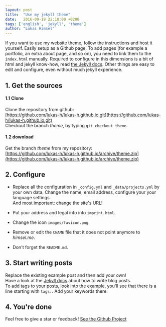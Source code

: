 ```yaml
---
layout: post
title:  "Use my jekyll theme"
date:   2016-09-19 22:10:00 +0200
tags: ['english', 'jekyll', 'theme']
author: "Lukas Himsel"
---
```


If you want to use my website theme, follow the instructions and host it yourself. Easily setup as a Github page. To add pages (for example a portfolio, an extra about page, and so on), you need to link them to the `index.html` manually. Required to configure in this dimensions is a bit of html and jekyll know-how, read [the Jekyll docs](http://jekyllrb.com/docs/pages/). Other things are easy to edit and configure, even without much jekyll experience.
## 1. Get the sources

#### 1.1 Clone
Clone the repository from github:  
[https://github.com/lukas-h/lukas-h.github.io.git](https://github.com/lukas-h/lukas-h.github.io.git)  
Checkout the branch *theme*, by typing `git checkout theme`.

#### 1.2 download
Get the branch *theme* from my repository:  
[https://github.com/lukas-h/lukas-h.github.io/archive/theme.zip](https://github.com/lukas-h/lukas-h.github.io/archive/theme.zip)  

## 2. Configure
- Replace all the configuration in `_config.yml` and `_data/projects.yml` by your own data. Change the name, email address, configure your your language settings.  
And most important: change the site's URL!  

- Put your address and legal info into `imprint.html`.  

- Change the icon `images/favicon.png`.  

- Remove or edit the `CNAME` file that it does not point anymore to *himsel.me*.  

- Don't forget the `README.md`.  

## 3. Start writing posts
Replace the existing example post and then add your own!  
Have a look at the [Jekyll docs](http://jekyllrb.com/docs/posts/)
about how to write blog posts.  
To add tags to your posts, look into the example, you'll see that there is
a line starting with `tags:`. Add your keywords there. 

## 4. You're done
Feel free to give a star or feedback! [See the Github Project](https://github.com/lukas-h/lukas-h.github.io)  
